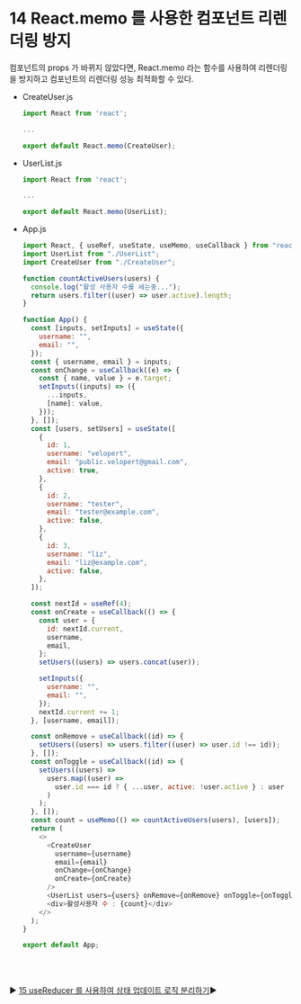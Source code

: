# 14 React.memo 를 사용한 컴포넌트 리렌더링 방지

컴포넌트의 props 가 바뀌지 않았다면, React.memo 라는 함수를 사용하여 리렌더링을 방지하고 컴포넌트의 리렌더링 성능 최적화할 수 있다.

- CreateUser.js

  ```javascript
  import React from 'react';

  ...

  export default React.memo(CreateUser);
  ```

- UserList.js

  ```javascript
  import React from 'react';

  ...

  export default React.memo(UserList);
  ```

- App.js

  ```javascript
  import React, { useRef, useState, useMemo, useCallback } from "react";
  import UserList from "./UserList";
  import CreateUser from "./CreateUser";

  function countActiveUsers(users) {
    console.log("활성 사용자 수를 세는중...");
    return users.filter((user) => user.active).length;
  }

  function App() {
    const [inputs, setInputs] = useState({
      username: "",
      email: "",
    });
    const { username, email } = inputs;
    const onChange = useCallback((e) => {
      const { name, value } = e.target;
      setInputs((inputs) => ({
        ...inputs,
        [name]: value,
      }));
    }, []);
    const [users, setUsers] = useState([
      {
        id: 1,
        username: "velopert",
        email: "public.velopert@gmail.com",
        active: true,
      },
      {
        id: 2,
        username: "tester",
        email: "tester@example.com",
        active: false,
      },
      {
        id: 3,
        username: "liz",
        email: "liz@example.com",
        active: false,
      },
    ]);

    const nextId = useRef(4);
    const onCreate = useCallback(() => {
      const user = {
        id: nextId.current,
        username,
        email,
      };
      setUsers((users) => users.concat(user));

      setInputs({
        username: "",
        email: "",
      });
      nextId.current += 1;
    }, [username, email]);

    const onRemove = useCallback((id) => {
      setUsers((users) => users.filter((user) => user.id !== id));
    }, []);
    const onToggle = useCallback((id) => {
      setUsers((users) =>
        users.map((user) =>
          user.id === id ? { ...user, active: !user.active } : user
        )
      );
    }, []);
    const count = useMemo(() => countActiveUsers(users), [users]);
    return (
      <>
        <CreateUser
          username={username}
          email={email}
          onChange={onChange}
          onCreate={onCreate}
        />
        <UserList users={users} onRemove={onRemove} onToggle={onToggle} />
        <div>활성사용자 수 : {count}</div>
      </>
    );
  }

  export default App;
  ```

<br/>
<br/>

:arrow_forward: [15 useReducer 를 사용하여 상태 업데이트 로직 분리하기](./15%20useReducer%20%EB%A5%BC%20%EC%82%AC%EC%9A%A9%ED%95%98%EC%97%AC%20%EC%83%81%ED%83%9C%20%EC%97%85%EB%8D%B0%EC%9D%B4%ED%8A%B8%20%EB%A1%9C%EC%A7%81%20%EB%B6%84%EB%A6%AC%ED%95%98%EA%B8%B0.md):arrow_forward:
